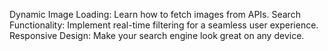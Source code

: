 Dynamic Image Loading: Learn how to fetch images from APIs.
Search Functionality: Implement real-time filtering for a seamless user experience.
Responsive Design: Make your search engine look great on any device.
